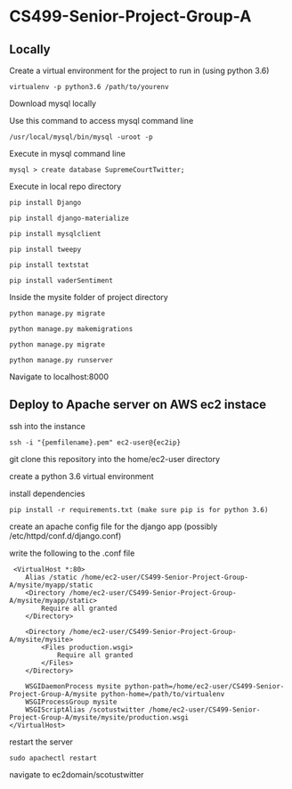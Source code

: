 # CS499-Senior-Project-Group-A

## Locally

Create a virtual environment for the project to run in (using python 3.6)

    virtualenv -p python3.6 /path/to/yourenv

Download mysql locally

Use this command to access mysql command line

    /usr/local/mysql/bin/mysql -uroot -p

Execute in mysql command line

    mysql > create database SupremeCourtTwitter;

Execute in local repo directory

    pip install Django
  
    pip install django-materialize
  
    pip install mysqlclient
  
    pip install tweepy
  
    pip install textstat
  
    pip install vaderSentiment

Inside the mysite folder of project directory

    python manage.py migrate

    python manage.py makemigrations

    python manage.py migrate

    python manage.py runserver
  
 Navigate to localhost:8000
 
 ## Deploy to Apache server on AWS ec2 instace
 
 ssh into the instance 
 
    ssh -i "{pemfilename}.pem" ec2-user@{ec2ip}
  
 git clone this repository into the home/ec2-user directory
 
 create a python 3.6 virtual environment 
 
 install dependencies
 
    pip install -r requirements.txt (make sure pip is for python 3.6)
  
 create an apache config file for the django app (possibly /etc/httpd/conf.d/django.conf)
 
 write the following to the .conf file
 
     <VirtualHost *:80>
        Alias /static /home/ec2-user/CS499-Senior-Project-Group-A/mysite/myapp/static
        <Directory /home/ec2-user/CS499-Senior-Project-Group-A/mysite/myapp/static>
            Require all granted
        </Directory>

        <Directory /home/ec2-user/CS499-Senior-Project-Group-A/mysite/mysite>
            <Files production.wsgi>
                Require all granted
            </Files>
        </Directory>

        WSGIDaemonProcess mysite python-path=/home/ec2-user/CS499-Senior-Project-Group-A/mysite python-home=/path/to/virtualenv
        WSGIProcessGroup mysite
        WSGIScriptAlias /scotustwitter /home/ec2-user/CS499-Senior-Project-Group-A/mysite/mysite/production.wsgi
    </VirtualHost>
  
 restart the server
 
    sudo apachectl restart
 
 navigate to ec2domain/scotustwitter 
